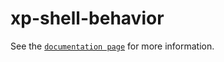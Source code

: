 # xp-shell-behavior

See the [`documentation page`](http://expandjs.com/elements/xp-shell-behavior) for more information.
